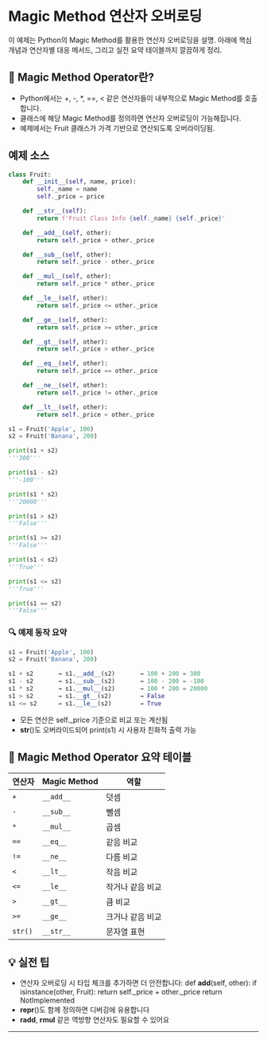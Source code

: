 # Magic Method 연산자 오버로딩
이 예제는 Python의 Magic Method를 활용한 연산자 오버로딩을 설명. 
아래에 핵심 개념과 연산자별 대응 메서드, 그리고 실전 요약 테이블까지 깔끔하게 정리.

## 🧠 Magic Method Operator란?
- Python에서는 +, -, *, ==, < 같은 연산자들이 내부적으로 Magic Method를 호출합니다.
- 클래스에 해당 Magic Method를 정의하면 연산자 오버로딩이 가능해집니다.
- 예제에서는 Fruit 클래스가 가격 기반으로 연산되도록 오버라이딩됨.

## 예제 소스
```python
class Fruit:
    def __init__(self, name, price):
        self._name = name
        self._price = price

    def __str__(self):
        return f'Fruit Class Info {self._name} {self._price}'

    def __add__(self, other):
        return self._price + other._price

    def __sub__(self, other):
        return self._price - other._price

    def __mul__(self, other):
        return self._price * other._price

    def __le__(self, other):
        return self._price <= other._price

    def __ge__(self, other):
        return self._price >= other._price

    def __gt__(self, other):
        return self._price > other._price

    def __eq__(self, other):
        return self._price == other._price

    def __ne__(self, other):
        return self._price != other._price

    def __lt__(self, other):
        return self._price < other._price

s1 = Fruit('Apple', 100)
s2 = Fruit('Banana', 200)

print(s1 + s2)
'''300'''

print(s1 - s2)
'''-100'''

print(s1 * s2)
'''20000'''

print(s1 > s2)
'''False'''

print(s1 >= s2)
'''False'''

print(s1 < s2)
'''True'''

print(s1 <= s2)
'''True'''

print(s1 == s2)
'''False'''

```

### 🔍 예제 동작 요약
```python
s1 = Fruit('Apple', 100)
s2 = Fruit('Banana', 200)

s1 + s2       → s1.__add__(s2)       → 100 + 200 = 300
s1 - s2       → s1.__sub__(s2)       → 100 - 200 = -100
s1 * s2       → s1.__mul__(s2)       → 100 * 200 = 20000
s1 > s2       → s1.__gt__(s2)        → False
s1 <= s2      → s1.__le__(s2)        → True
```

- 모든 연산은 self._price 기준으로 비교 또는 계산됨
- __str__()도 오버라이드되어 print(s1) 시 사용자 친화적 출력 가능

## 📘 Magic Method Operator 요약 테이블
| 연산자 | Magic Method     | 역할                         |
|--------|------------------|------------------------------|
| `+`    | `__add__`         | 덧셈                         |
| `-`    | `__sub__`         | 뺄셈                         |
| `*`    | `__mul__`         | 곱셈                         |
| `==`   | `__eq__`          | 같음 비교                    |
| `!=`   | `__ne__`          | 다름 비교                    |
| `<`    | `__lt__`          | 작음 비교                    |
| `<=`   | `__le__`          | 작거나 같음 비교             |
| `>`    | `__gt__`          | 큼 비교                      |
| `>=`   | `__ge__`          | 크거나 같음 비교             |
| `str()`| `__str__`         | 문자열 표현                  |



## 💡 실전 팁
- 연산자 오버로딩 시 타입 체크를 추가하면 더 안전합니다:
def __add__(self, other):
    if isinstance(other, Fruit):
        return self._price + other._price
    return NotImplemented
- __repr__()도 함께 정의하면 디버깅에 유용합니다
- __radd__, __rmul__ 같은 역방향 연산자도 필요할 수 있어요

---

